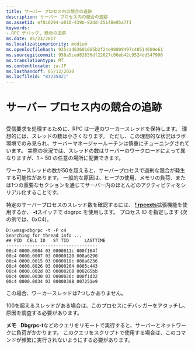```yaml
---
title: サーバー プロセス内の競合の追跡
description: サーバー プロセス内の競合の追跡
ms.assetid: ef0c0294-a010-439b-82dd-25148e05a7f1
keywords:
- RPC デバッグ, 競合の追跡
ms.date: 05/23/2017
ms.localizationpriority: medium
ms.openlocfilehash: 935cad63601665b2f24e98809497c48514600e61
ms.sourcegitcommit: 958a5ced83856df22627c06eb42c9524dd547906
ms.translationtype: MT
ms.contentlocale: ja-JP
ms.lasthandoff: 05/12/2020
ms.locfileid: "83235421"
---
```

# <a name="tracking-contention-in-the-server-process"></a>サーバー プロセス内の競合の追跡


## <span id="ddk_tracking_contention_in_the_server_process_dbg"></span><span id="DDK_TRACKING_CONTENTION_IN_THE_SERVER_PROCESS_DBG"></span>


受信要求を処理するために、RPC は一連のワーカースレッドを保持します。 理想的には、スレッドの数は小さくなります。 ただし、この理想的な状況はラボ環境でのみ見られ、サーバーマネージャールーチンは慎重にチューニングされています。 実際の状況では、スレッドの数はサーバーのワークロードによって異なりますが、1 ~ 50 の任意の場所に配置できます。

ワーカースレッドの数が50を超えると、サーバープロセスで過剰な競合が発生する可能性があります。 一般的な原因は、ヒープの使用、メモリの負荷、または1つの重要なセクションを通じてサーバー内のほとんどのアクティビティをシリアル化することです。

特定のサーバープロセスのスレッド数を確認するには、 [**! rpcexts**](-rpcexts-getthreadinfo.md)拡張機能を使用するか、 **-t**スイッチで dbgrpc を使用します。 プロセス ID を指定します (次の例では、0xC4)。

```console
D:\wmsg>dbgrpc -t -P c4
Searching for thread info ...
## PID  CELL ID   ST TID      LASTTIME
-----------------------------------
00c4 0000.0004 03 0000011c 000f164f
00c4 0000.0007 03 00000120 008a6290
00c4 0000.0015 03 0000018c 008a6236
00c4 0000.0026 03 00000264 0005c443
00c4 0000.002d 03 00000268 000265bb
00c4 0000.0030 03 0000026c 000f1d32
00c4 0000.0034 03 00000388 007251e9
```

この場合、ワーカースレッドは7つしかありません。

100を超えるスレッドがある場合は、このプロセスにデバッガーをアタッチし、原因を調査する必要があります。

**メモ**   **Dbgrpc-t**などのクエリをリモートで実行すると、サーバーとネットワークに負荷がかかります。 このクエリをスクリプトで使用する場合は、このコマンドが頻繁に実行されないようにする必要があります。

 

 

 





